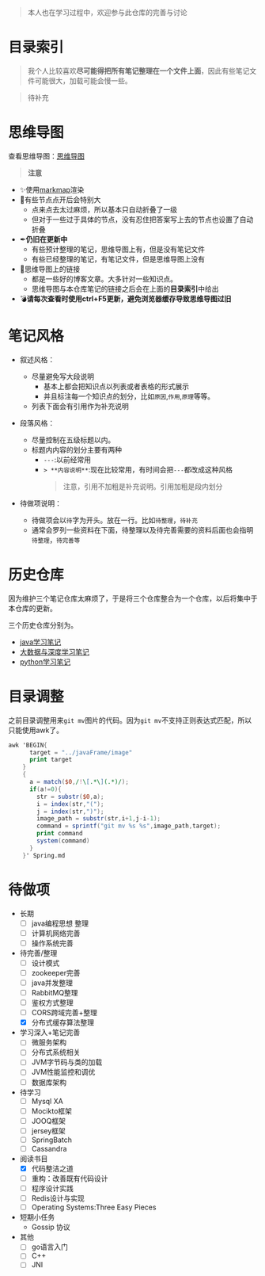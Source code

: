 > 本人也在学习过程中，欢迎参与此仓库的完善与讨论

# 目录索引

> 我个人比较喜欢**尽可能得把所有笔记整理在一个文件上面**，因此有些笔记文件可能很大，加载可能会慢一些。

> 待补充

# 思维导图

查看思维导图：[思维导图](https://whitestarrain.github.io/Note/YourBrain.html)

> **注意**

- ✨使用[markmap](https://github.com/gera2ld/markmap)渲染
- 🎉有些节点点开后会特别大
  - 点来点去太过麻烦，所以基本只自动折叠了一级
  - 但对于一些过于具体的节点，没有忍住把答案写上去的节点也设置了自动折叠
- ✒**仍旧在更新中**
  - 有些预计整理的笔记，思维导图上有，但是没有笔记文件
  - 有些已经整理的笔记，有笔记文件，但是思维导图上没有
- 🎈思维导图上的链接
  - 都是一些好的博客文章。大多针对一些知识点。
  - 思维导图与本仓库笔记的链接之后会在上面的**目录索引**中给出
- 💣**请每次查看时使用ctrl+F5更新，避免浏览器缓存导致思维导图过旧**

# 笔记风格

- 叙述风格：
  - 尽量避免写大段说明
    - 基本上都会把知识点以列表或者表格的形式展示
    - 并且标注每一个知识点的划分，比如`原因`,`作用`,`原理`等等。
  - 列表下面会有引用作为补充说明

- 段落风格：
  - 尽量控制在五级标题以内。
  - 标题内内容的划分主要有两种
    - `---`:以前经常用
    - `> **内容说明**`:现在比较常用，有时间会把`---`都改成这种风格
      > 注意，引用不加粗是补充说明。引用加粗是段内划分

- 待做项说明：
  - 待做项会以`待`字为开头。放在一行。比如`待整理`，`待补充`
  - 通常会罗列一些资料在下面，待整理以及待完善需要的资料后面也会指明`待整理`，`待完善等`


# 历史仓库

因为维护三个笔记仓库太麻烦了，于是将三个仓库整合为一个仓库，以后将集中于本仓库的更新。

三个历史仓库分别为。

- [java学习笔记](https://github.com/whitestarrain/java_study_note)
- [大数据与深度学习笔记](https://github.com/whitestarrain/big_data)
- [python学习笔记](https://github.com/whitestarrain/python_learn)

# 目录调整

之前目录调整用来`git mv`图片的代码。因为`git mv`不支持正则表达式匹配，所以只能使用awk了。

```awk
awk 'BEGIN{
      target = "../javaFrame/image"
      print target
    }
    {
      a = match($0,/!\[.*\](.*)/);
      if(a!=0){
        str = substr($0,a);
        i = index(str,"(");
        j = index(str,")");
        image_path = substr(str,i+1,j-i-1);
        command = sprintf("git mv %s %s",image_path,target);
        print command
        system(command)
      }
    }' Spring.md
```

# 待做项

- 长期
  - [ ] java编程思想 整理
  - [ ] 计算机网络完善
  - [ ] 操作系统完善
- 待完善/整理
  - [ ] 设计模式
  - [ ] zookeeper完善
  - [ ] java并发整理
  - [ ] RabbitMQ整理
  - [ ] 鉴权方式整理
  - [ ] CORS跨域完善+整理
  - [x] 分布式缓存算法整理
- 学习深入+笔记完善
  - [ ] 微服务架构
  - [ ] 分布式系统相关
  - [ ] JVM字节码与类的加载
  - [ ] JVM性能监控和调优
  - [ ] 数据库架构
- 待学习
  - [ ] Mysql XA
  - [ ] Mocikto框架
  - [ ] JOOQ框架
  - [ ] jersey框架
  - [ ] SpringBatch
  - [ ] Cassandra
- 阅读书目
  - [x] 代码整洁之道
  - [ ] 重构：改善既有代码设计
  - [ ] 程序设计实践
  - [ ] Redis设计与实现
  - [ ] Operating Systems:Three Easy Pieces
- 短期小任务
  - Gossip 协议
- 其他
  - [ ] go语言入门
  - [ ] C++
  - [ ] JNI

<!--
- [ ] SpringBoot原理
- [ ] JVM字节码
- [ ] JVM调优

cookie和session攻击
25匹马赛马

数据库 分区分库分表
-->
